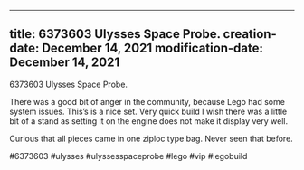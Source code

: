 ----
title: 6373603 Ulysses Space Probe.
creation-date: December 14, 2021
modification-date: December 14, 2021
----

6373603 Ulysses Space Probe.

There was a good bit of anger in the community, because Lego had some system issues. This’s is a nice set. Very quick build
I wish there was a little bit of a stand as setting it on the engine does not make it display very well.

Curious that all pieces came in one ziploc type bag. Never seen that before.

#6373603 #ulysses #ulyssesspaceprobe #lego #vip #legobuild

